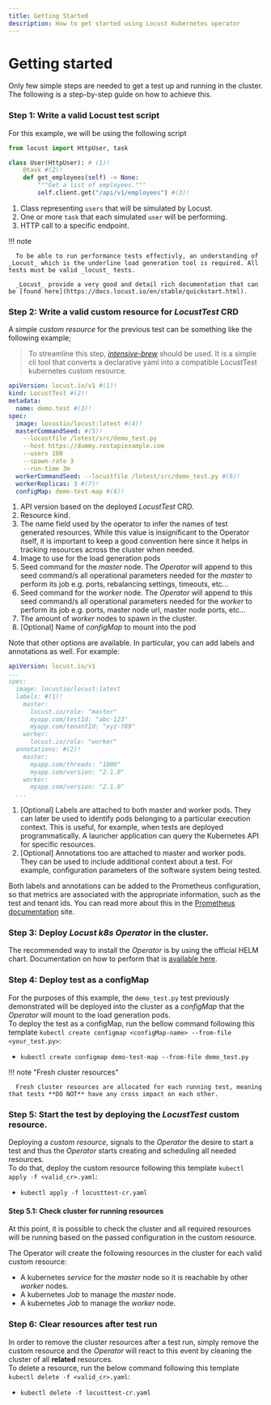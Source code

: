 ```yaml
---
title: Getting Started
description: How to get started using Locust Kubernetes operator
---
```


# Getting started

Only few simple steps are needed to get a test up and running in the cluster. The following is a step-by-step guide on how to achieve this.

### Step 1: Write a valid Locust test script

For this example, we will be using the following script

```python title="demo_test.py"
from locust import HttpUser, task

class User(HttpUser): # (1)!
    @task #(2)!
    def get_employees(self) -> None:
        """Get a list of employees."""
        self.client.get("/api/v1/employees") #(3)!
```

1. Class representing `users` that will be simulated by Locust.
2. One or more `task` that each simulated `user` will be performing.
3. HTTP call to a specific endpoint.

!!! note

      To be able to run performance tests effectivly, an understanding of _Locust_ which is the underline load generation tool is required. All tests must be valid _locust_ tests.

      _Locust_ provide a very good and detail rich documentation that can be [found here](https://docs.locust.io/en/stable/quickstart.html).

### Step 2: Write a valid  custom resource for _LocustTest_ CRD

A simple _custom resource_ for the previous test can be something like the following example;

> To streamline this step, [_intensive-brew_](https://abdelrhmanhamouda.github.io/intensive-brew/) should be used. It is a simple cli tool
> that converts a declarative yaml into a compatible
> LocustTest kubernetes custom resource.

```yaml title="locusttest-cr.yaml"
apiVersion: locust.io/v1 #(1)!
kind: LocustTest #(2)!
metadata:
  name: demo.test #(3)!
spec:
  image: locustio/locust:latest #(4)!
  masterCommandSeed: #(5)!
    --locustfile /lotest/src/demo_test.py
    --host https://dummy.restapiexample.com
    --users 100
    --spawn-rate 3
    --run-time 3m
  workerCommandSeed: --locustfile /lotest/src/demo_test.py #(6)!
  workerReplicas: 3 #(7)!
  configMap: demo-test-map #(8)!
```

1. API version based on the deployed _LocustTest_ CRD.
2. Resource kind.
3. The name field used by the operator to infer the names of test generated resources. While this value is insignificant to the Operator
   itself, it is important to keep a good convention here since it helps in tracking resources across the cluster when needed.
4. Image to use for the load generation pods
5. Seed command for the _master_ node. The _Operator_ will append to this seed command/s all operational parameters needed for the _master_
   to perform its job e.g. ports, rebalancing settings, timeouts, etc...
6. Seed command for the _worker_ node. The _Operator_ will append to this seed command/s all operational parameters needed for the _worker_
   to perform its job e.g. ports, master node url, master node ports, etc...
7. The amount of _worker_ nodes to spawn in the cluster.
8. [Optional] Name of _configMap_ to mount into the pod

Note that other options are available. In particular, you can add labels and annotations as well. For example:

```yaml title="locusttest-cr.yaml"
apiVersion: locust.io/v1
...
spec:
  image: locustio/locust:latest
  labels: #(1)!
    master:
      locust.io/role: "master"
      myapp.com/testId: "abc-123"
      myapp.com/tenantId: "xyz-789"
    worker:
      locust.io/role: "worker"
  annotations: #(2)!
    master:
      myapp.com/threads: "1000"
      myapp.com/version: "2.1.0"
    worker:
      myapp.com/version: "2.1.0"
  ...
```

1. [Optional] Labels are attached to both master and worker pods. They can later be used to identify pods belonging to a particular execution context. This is useful, for example, when tests are deployed programmatically. A launcher application can query the Kubernetes API for specific resources.
2. [Optional] Annotations too are attached to master and worker pods. They can be used to include additional context about a test. For example, configuration parameters of the software system being tested.

Both labels and annotations can be added to the Prometheus configuration, so that metrics are associated with the appropriate information, such as the test and tenant ids. You can read more about this in the [Prometheus documentation](https://prometheus.io/docs/prometheus/latest/configuration/configuration/#kubernetes_sd_config) site.

### Step 3: Deploy _Locust k8s Operator_ in the cluster.

The recommended way to install the _Operator_ is by using the official HELM chart. Documentation on how to perform that
is [available here](helm_deploy.md).

### Step 4: Deploy test as a configMap

For the purposes of this example, the `demo_test.py` test previously demonstrated will be deployed into the cluster as a _configMap_ that
the _Operator_ will mount to the load generation pods.  
To deploy the test as a configMap, run the bellow command following this
template `kubectl create configmap <configMap-name> --from-file <your_test.py>`:

- `kubectl create configmap demo-test-map --from-file demo_test.py`

!!! note "Fresh cluster resources"

      Fresh cluster resources are allocated for each running test, meaning that tests **DO NOT** have any cross impact on each other.

### Step 5: Start the test by deploying the _LocustTest_ custom resource.

Deploying a _custom resource_, signals to the _Operator_ the desire to start a test and thus the _Operator_ starts creating and scheduling
all needed resources.  
To do that, deploy the custom resource following this template `kubectl apply -f <valid_cr>.yaml`:

- `kubectl apply -f locusttest-cr.yaml`

#### Step 5.1: Check cluster for running resources

At this point, it is possible to check the cluster and all required resources will be running based on the passed configuration in the
custom resource.

The Operator will create the following resources in the cluster for each valid custom resource:

- A kubernetes _service_ for the _master_ node so it is reachable by other _worker_ nodes.
- A kubernetes _Job_ to manage the _master_ node.
- A kubernetes _Job_ to manage the _worker_ node.

### Step 6: Clear resources after test run

In order to remove the cluster resources after a test run, simply remove the custom resource and the _Operator_ will react to this event by
cleaning the cluster of all **related** resources.  
To delete a resource, run the below command following this template `kubectl delete -f <valid_cr>.yaml`:

- `kubectl delete -f locusttest-cr.yaml`
